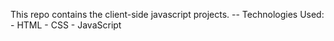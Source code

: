 This repo contains the client-side javascript projects.
-- Technologies Used:
      - HTML
      - CSS
      - JavaScript